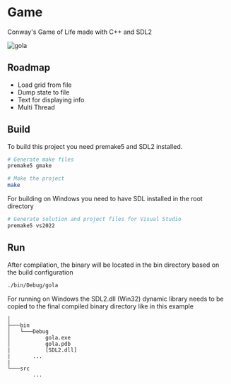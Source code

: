 # Game

Conway's Game of Life made with C++ and SDL2

![gola](https://github.com/rixm/gola/blob/main/assets/preview.gif)

## Roadmap

- Load grid from file
- Dump state to file
- Text for displaying info
- Multi Thread

## Build

To build this project you need premake5 and SDL2 installed.

```bash
# Generate make files
premake5 gmake

# Make the project
make
```

For building on Windows you need to have SDL installed in the root directory

```bash
# Generate solution and project files for Visual Studio
premake5 vs2022
```

## Run
After compilation, the binary will be located in the bin directory based
on the build configuration

```bash
./bin/Debug/gola
```

For running on Windows the SDL2.dll (Win32) dynamic library needs
to be copied to the final compiled binary directory like in this example

```
│
├───bin
│   └───Debug
│           gola.exe
│           gola.pdb
|           [SDL2.dll]
|       ...
|
└───src
        ...
```
